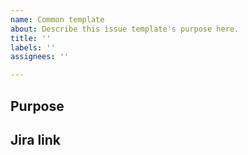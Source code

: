 ```yaml
---
name: Common template
about: Describe this issue template's purpose here.
title: ''
labels: ''
assignees: ''

---
```


## Purpose


## Jira link
